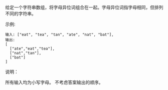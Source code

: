 给定一个字符串数组，将字母异位词组合在一起。字母异位词指字母相同，但排列不同的字符串。

示例:

    输入: ["eat", "tea", "tan", "ate", "nat", "bat"],
    输出:
    [
      ["ate","eat","tea"],
      ["nat","tan"],
      ["bat"]
    ]
    
说明：

所有输入均为小写字母。
不考虑答案输出的顺序。